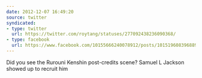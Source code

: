 ```yaml
---
date: 2012-12-07 16:49:20
source: twitter
syndicated:
- type: twitter
  url: https://twitter.com/roytang/statuses/277092438236090368/
- type: facebook
  url: https://www.facebook.com/10155666240078912/posts/10151960839688912
---
```


Did you see the Rurouni Kenshin post-credits scene? Samuel L Jackson showed up to recruit him